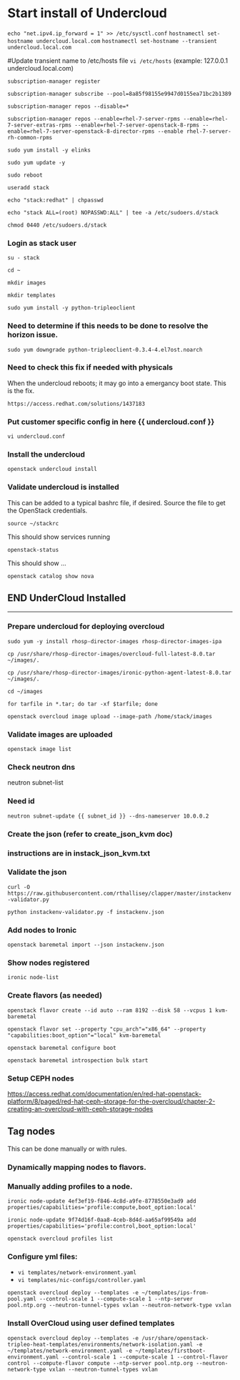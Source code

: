 # Start install of Undercloud

`echo "net.ipv4.ip_forward = 1" >> /etc/sysctl.conf`
`hostnamectl set-hostname undercloud.local.com`
`hostnamectl set-hostname --transient undercloud.local.com`

#Update transient name to /etc/hosts file
`vi /etc/hosts`  (example: 127.0.0.1 undercloud.local.com)

`subscription-manager register`  

`subscription-manager subscribe --pool=8a85f98155e9947d0155ea71bc2b1389`  

`subscription-manager repos --disable=*`  

`subscription-manager repos --enable=rhel-7-server-rpms --enable=rhel-7-server-extras-rpms --enable=rhel-7-server-openstack-8-rpms --enable=rhel-7-server-openstack-8-director-rpms --enable rhel-7-server-rh-common-rpms`

`sudo yum install -y elinks`

`sudo yum update -y`

`sudo reboot`

`useradd stack`

`echo "stack:redhat" | chpasswd`

`echo "stack ALL=(root) NOPASSWD:ALL" | tee -a /etc/sudoers.d/stack`

`chmod 0440 /etc/sudoers.d/stack`

### Login as stack user
`su - stack`

`cd ~`

`mkdir images`

`mkdir templates`

`sudo yum install -y python-tripleoclient`

### Need to determine if this needs to be done to resolve the horizon issue.
`sudo yum downgrade python-tripleoclient-0.3.4-4.el7ost.noarch`

### Need to check this fix if needed with physicals
When the undercloud reboots; it may go into a emergancy boot state. This is the fix.

`https://access.redhat.com/solutions/1437183`

### Put customer specific config in here {{ undercloud.conf }}

`vi undercloud.conf`

### Install the undercloud

`openstack undercloud install`

### Validate undercloud is installed

This can be added to a typical bashrc file, if desired. Source the file to get the OpenStack credentials.

`source ~/stackrc`

This should show services running

`openstack-status`

This should show ...

`openstack catalog show nova`

## END UnderCloud Installed
---

### Prepare undercloud for deploying overcloud

`sudo yum -y install rhosp-director-images rhosp-director-images-ipa`

`cp /usr/share/rhosp-director-images/overcloud-full-latest-8.0.tar ~/images/.`

`cp /usr/share/rhosp-director-images/ironic-python-agent-latest-8.0.tar ~/images/.`

`cd ~/images`

`for tarfile in *.tar; do tar -xf $tarfile; done`

`openstack overcloud image upload --image-path /home/stack/images`

### Validate images are uploaded

`openstack image list`

### Check neutron dns

neutron subnet-list

### Need id

`neutron subnet-update {{ subnet_id }} --dns-nameserver 10.0.0.2`

### Create the json (refer to create_json_kvm doc)
### instructions are in instack_json_kvm.txt

### Validate the json
`curl -O https://raw.githubusercontent.com/rthallisey/clapper/master/instackenv-validator.py`

`python instackenv-validator.py -f instackenv.json`

### Add nodes to Ironic

`openstack baremetal import --json instackenv.json`

### Show nodes registered

`ironic node-list`

### Create flavors (as needed)

`openstack flavor create --id auto --ram 8192 --disk 58 --vcpus 1 kvm-baremetal`

`openstack flavor set --property "cpu_arch"="x86_64" --property "capabilities:boot_option"="local" kvm-baremetal`

`openstack baremetal configure boot`

`openstack baremetal introspection bulk start`

### Setup CEPH nodes

https://access.redhat.com/documentation/en/red-hat-openstack-platform/8/paged/red-hat-ceph-storage-for-the-overcloud/chapter-2-creating-an-overcloud-with-ceph-storage-nodes

## Tag nodes
This can be done manually or with rules.

### Dynamically mapping nodes to flavors.

### Manually adding profiles to a node.

`ironic node-update 4ef3ef19-f846-4c8d-a9fe-8778550e3ad9 add properties/capabilities='profile:compute,boot_option:local'`

`ironic node-update 9f74d16f-0aa8-4ceb-8d4d-aa65af99549a add properties/capabilities='profile:control,boot_option:local'`

`openstack overcloud profiles list`

### Configure yml files:
- `vi templates/network-environment.yaml`
- `vi templates/nic-configs/controller.yaml`

`openstack overcloud deploy --templates -e ~/templates/ips-from-pool.yaml --control-scale 1 --compute-scale 1 --ntp-server pool.ntp.org --neutron-tunnel-types vxlan --neutron-network-type vxlan`

### Install OverCloud using user defined templates
`openstack overcloud deploy --templates -e /usr/share/openstack-tripleo-heat-templates/environments/network-isolation.yaml -e ~/templates/network-environment.yaml -e ~/templates/firstboot-environment.yaml --control-scale 1 --compute-scale 1 --control-flavor control --compute-flavor compute --ntp-server pool.ntp.org --neutron-network-type vxlan --neutron-tunnel-types vxlan`
